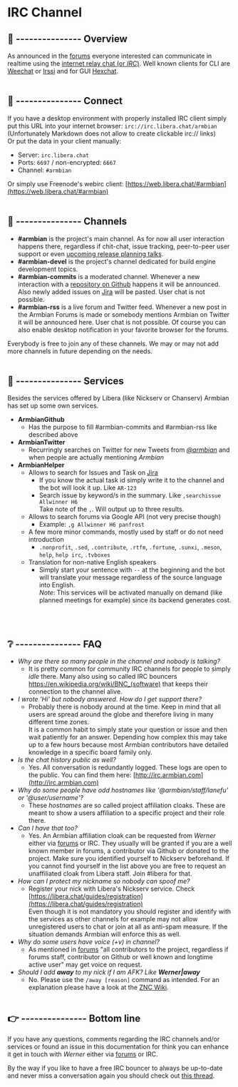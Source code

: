 # IRC Channel


## 👏 --------------- Overview

As announced in the [forums](https://forum.armbian.com/topic/12803-armbian-irc-channel/) everyone interested can communicate in realtime using the [internet relay chat (or *IRC*)](https://de.wikipedia.org/wiki/Internet_Relay_Chat).
Well known clients for CLI are [Weechat](https://weechat.org/) or [Irssi](https://irssi.org/) and for GUI [Hexchat](https://hexchat.github.io/). 
  <br/><br/>
  
## 🔌 --------------- Connect

If you have a desktop environment with properly installed IRC client simply put this URL into your internet browser: `irc://irc.libera.chat/armbian` (Unfortunately Markdown does not allow to create clickable irc:// links)  
Or put the data in your client manually:

+ Server: `irc.libera.chat`  
+ Ports: `6697` / non-encrypted: `6667`  
+ Channel: `#armbian`  

Or simply use Freenode's webirc client: [https://web.libera.chat/#armbian](https://web.libera.chat/#armbian)
<br/><br/>

## 💬 --------------- Channels

- **#armbian** is the project's main channel. As for now all user interaction happens there, regardless if chit-chat, issue tracking, peer-to-peer user support or even [upcoming release planning talks](https://docs.armbian.com/Process_Release-Model/#release-planning).
- **#armbian-devel** is the project's channel dedicated for build engine development topics.
- **#armbian-commits** is a moderated channel. Whenever a new interaction with a [repository on Github](https://github.com/armbian/) happens it will be announced. Also newly added issues on [Jira](https://armbian.atlassian.net/projects/AR/issues/?filter=allissues) will be pasted. User chat is not possible.
- **#armbian-rss** is a live forum and Twitter feed. Whenever a new post in the Armbian Forums is made or somebody mentions Armbian on Twitter it will be announced here. User chat is not possible.
Of course you can also enable desktop notification in your favorite browser for the forums.

Everybody is free to join any of these channels.
We may or may not add more channels in future depending on the needs.
<br/><br/>

## 👮 --------------- Services

Besides the services offered by Libera (like Nickserv or Chanserv) Armbian has set up some own services.  

- **ArmbianGithub**
    - Has the purpose to fill #armbian-commits and #armbian-rss like described above
- **ArmbianTwitter**
    - Recurringly searches on Twitter for new Tweets from [*@armbian*](https://twitter.com/armbian) and when people are actually mentioning *Armbian*
- **ArmbianHelper**
    - Allows to search for Issues and Task on [Jira](https://armbian.atlassian.net/projects/AR/issues)
        - If you know the actual task id simply write it to the channel and the bot will look it up. Like `AR-123`
        - Search issue by keyword/s in the summary. Like `,searchissue Allwinner H6`  
          Take note of the `,`. Will output up to three results.
    - Allows to search forums via Google API (not very precise though)
        - Example: `,g Allwinner H6 panfrost`
    - A few more minor commands, mostly used by staff or do not need introduction
        - `.nonprofit`, `.sed`, `.contribute`, `.rtfm`, `.fortune`, `.sunxi`, `.meson`, `help`, `help irc`, `.tvboxes`
    - Translation for non-native English speakers
        - Simply start your sentence with `--` at the beginning and the bot will translate your message regardless of the source language into English.  
          *Note*: This services will be activated manually on demand (like planned meetings for example) since its backend generates cost.
        
<br/><br/>

## ❔ --------------- FAQ
- *Why are there so many people in the channel and nobody is talking?*
    - It is pretty common for community IRC channels for people to simply *idle* there. Many also using so called IRC bouncers https://en.wikipedia.org/wiki/BNC_(software) that keeps their connection to the channel alive.
- *I wrote 'Hi' but nobody answered. How do I get support there?*  
    - Probably there is nobody around at the time. Keep in mind that all users are spread around the globe and therefore living in many different time zones.  
It is a common habit to simply state your question or issue and then wait patiently for an answer. Depending how complex this may take up to a few hours because most Armbian contributors have detailed knowledge in a specific board family only.
- *Is the chat history public as well?*  
    - Yes. All conversation is redundantly logged. These logs are open to the public. You can find them here: [http://irc.armbian.com](http://irc.armbian.com)
- *Why do some people have odd hostnames like '@armbian/staff/lanefu' or '@user/username'?*  
    - These *hostnames* are so called project affiliation cloaks. These are meant to show a users affiliation to a specific project and their role there.
- *Can I have that too?*  
    - Yes. An Armbian affiliation cloak can be requested from *Werner* either via [forums](https://forum.armbian.com/profile/9032-werner/) or IRC. They usually will be granted if you are a well known member in forums, a contributor via Github or donated to the project. Make sure you identified yourself to Nickserv beforehand.
If you cannot find yourself in the list above you are free to request an unaffiliated cloak from Libera staff. Join #libera for that.
- *How can I protect my nickname so nobody can spoof me?*  
    - Register your nick with Libera's Nickserv service. Check [https://libera.chat/guides/registration](https://libera.chat/guides/registration)  
    Even though it is not mandatory you should register and identify with the services as other channels for example may not allow unregistered users to chat or join at all as anti-spam measure. If the situation demands Armbian will enforce this as well.
- *Why do some users have voice (+v) in channel?*  
    - As mentioned in [forums](https://forum.armbian.com/topic/12803-armbian-irc-chat/?tab=comments#comment-96828) "all contributors to the project, regardless if forums staff, contributor on Github or well known and longtime active user" may get voice on request.
- *Should I add __away__ to my nick if I am AFK? Like __Werner|away__*  
    - No. Please use the `/away [reason]` command as intended. For an explanation please have a look at the [ZNC Wiki](https://wiki.znc.in/Awaynick).
<br/><br/>

## 👉 --------------- Bottom line
If you have any questions, comments regarding the IRC channels and/or services or found an issue in this documentation for think you can enhance it get in touch with *Werner* either via [forums](https://forum.armbian.com/profile/9032-werner/) or IRC.

By the way if you like to have a free IRC bouncer to always be up-to-date and never miss a conversation again you should check out [this thread](https://forum.armbian.com/topic/13943-irc-bouncer-giveaway/).
